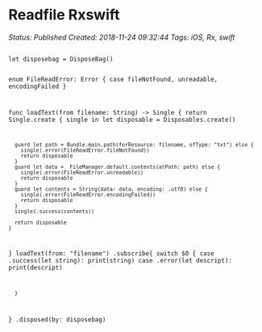 # Readfile Rxswift

_Status: Published_
_Created: 2018-11-24 09:32:44_
_Tags: iOS, Rx, swift_

<code>
let disposebag = DisposeBag()
  
  enum FileReadError: Error {
    case fileNotFound, unreadable, encodingFailed
  }
  
  func loadText(from filename: String) -> Single<String> {
    return Single.create {
      single in
      let disposable = Disposables.create()
      
      guard let path = Bundle.main.path(forResource: filename, ofType: "txt") else {
        single(.error(FileReadError.fileNotFound))
        return disposable
      }
      guard let data =  FileManager.default.contents(atPath: path) else {
        single(.error(FileReadError.unreadable))
        return disposable
      }
      guard let contents = String(data: data, encoding: .utf8) else {
        single(.error(FileReadError.encodingFailed))
        return disposable
      }
      single(.success(contents))
      
      return disposable
    }
  }
  loadText(from: "filename")
    .subscribe{
      switch $0 {
      case .success(let string):
        print(string)
      case .error(let descript):
        print(descript)
      
      }
  }
    .disposed(by: disposebag)
</code>